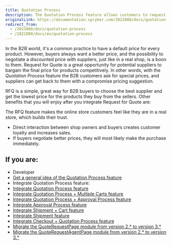 ```yaml
---
title: Quotation Process
description: The Quotation Process feature allows customers to request suppliers for a better price for products
originalLink: https://documentation.spryker.com/2021080/docs/quotation-process
redirect_from:
  - /2021080/docs/quotation-process
  - /2021080/docs/en/quotation-process
---
```


In the B2B world, it's a common practice to have a default price for every product. However, buyers always want a better price, and the possibility to negotiate a discounted price with suppliers, just like in a real shop, is a boon to them. Request for Quote is a great opportunity for potential suppliers to bargain the final price for products competitively. In other words, with the *Quotation Process* feature the B2B customers ask for special prices, and suppliers can get back to them with a compromise pricing suggestion.

RFQ is a simple, great way for B2B buyers to choose the best supplier and get the lowest price for the products they buy from the sellers. Other benefits that you will enjoy after you integrate Request for Quote are:

 The RFQ feature makes the online store customers feel like they are in a real store, which builds their trust.
* Direct interaction between shop owners and buyers creates customer loyalty and increases sales.
* If buyers negotiate better prices, they will most likely make the purchase immediately.

## If you are:

<div class="mr-container">
    <div class="mr-list-container">
        <!-- col1 -->
        <div class="mr-col">
            <ul class="mr-list mr-list-green">
                <li class="mr-title">Developer</li>
                <li><a href="https://documentation.spryker.com/docs/quotation-process-rfq-feature-overview" class="mr-link">Get a general idea of the Quotation Process feature</a></li>
                <li>Integrate Quotation Process feature:</li>
                <li><a href="https://documentation.spryker.com/docs/quotation-process-feature-integration" class="mr-link">Integrate Quotation Process feature</a></li>
                <li><a href="https://documentation.spryker.com/docs/quotation-process-multiple-carts-feature-integration" class="mr-link">Integrate Quotation Process + Multiple Carts feature</a></li>
                <li><a href="https://documentation.spryker.com/docs/quotation-process-approval-process-feature-integration" class="mr-link">Integrate Quotation Process + Approval Process feature</a></li>
             <li><a href="https://documentation.spryker.com/docs/approval-process-feature-integration" class="mr-link">Integrate Approval Process feature</a></li>
                 <li><a href="https://documentation.spryker.com/docs/shipment-cart-feature-integration" class="mr-link">Integrate Shipment + Cart feature</a></li>
                  <li><a href="https://documentation.spryker.com/docs/shipment-feature-integration" class="mr-link">Integrate Shipment feature</a></li>
                <li><a href="https://documentation.spryker.com/docs/checkout-quotation-process-feature-integration" class="mr-link">Integrate Checkout + Quotation Process feature</a></li>
                <li><a href="https://documentation.spryker.com/docs/mg-quoterequestpage#upgrading-from-version-2-x-x-to-version-3-x-x" class="mr-link">Migrate the QuoteRequestPage module from version 2.* to version 3.*</a></li>
                <li><a href="https://documentation.spryker.com/docs/mg-quoterequestagent#upgrading-from-version-2-x-x-to-version-3-x-x" class="mr-link">Migrate the QuoteRequestAgentPage module from version 2.* to version 3.*</a></li>
                </ul>
        </div>
    </div>
</div>
